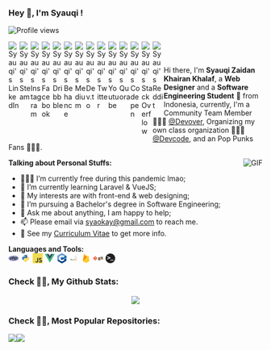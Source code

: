### Hey 👋, I'm Syauqi !

![Profile views](https://gpvc.arturio.dev/syauqi)

<a href="https://www.linkedin.com/in/syaufy/">
  <img align="left" alt="Syauqi's LinkedIn" width="22px" src="https://cdn.jsdelivr.net/npm/simple-icons@v3/icons/linkedin.svg" />
</a>
<a href="https://steamcommunity.com/id/syaufy">
  <img align="left" alt="Syauqi's Steam" width="22px" src="https://cdn.jsdelivr.net/npm/simple-icons@3.1.0/icons/steam.svg" />
</a>
<a href="https://www.instagram.com/syaufy/">
  <img align="left" alt="Syauqi's Instagram" width="22px" src="https://cdn.jsdelivr.net/npm/simple-icons@v3/icons/instagram.svg" />
</a>
<a href="https://www.facebook.com/syaaauqi">
  <img align="left" alt="Syauqi's Facebook" width="22px" src="https://cdn.jsdelivr.net/npm/simple-icons@v3/icons/facebook.svg" />
</a>
<a href="https://dribbble.com/syaufy">
  <img align="left" alt="Syauqi's Dribbble" width="22px" src="https://cdn.jsdelivr.net/npm/simple-icons@v3/icons/dribbble.svg" />
</a>
<a href="https://behance.net/syaufy">
  <img align="left" alt="Syauqi's Behance" width="22px" src="https://cdn.jsdelivr.net/npm/simple-icons@v3/icons/behance.svg" />
</a>
<a href="https://medium.com/@syaufy">
  <img align="left" alt="Syauqi's Medium" width="22px" src="https://cdn.jsdelivr.net/npm/simple-icons@v3/icons/medium.svg" />
</a>
<a href="https://dev.to/syaufy">
  <img align="left" alt="Syauqi's Dev.to" width="22px" src="https://cdn.jsdelivr.net/npm/simple-icons@v3/icons/dev-dot-to.svg" />
</a>
<a href="https://twitter.com/syaaauqi">
  <img align="left" alt="Syauqi's Twitter" width="22px" src="https://cdn.jsdelivr.net/npm/simple-icons@v3/icons/twitter.svg" />
</a>
<a href="https://youtube.com/syaufy">
  <img align="left" alt="Syauqi's Youtube" width="22px" src="https://cdn.jsdelivr.net/npm/simple-icons@v3/icons/youtube.svg" />
</a>
<a href="https://id.quora.com/profile/Syauqi-Zaidan-Khairan-Khalaf">
  <img align="left" alt="Syauqi's Quora" width="22px" src="https://cdn.jsdelivr.net/npm/simple-icons@v3/icons/quora.svg" />
</a>
<a href="https://codepen.io/syaufy">
  <img align="left" alt="Syauqi's Codepen" width="22px" src="https://cdn.jsdelivr.net/npm/simple-icons@v3/icons/codepen.svg" />
</a>
<a href="https://stackoverflow.com/users/11963307/syauqi">
  <img align="left" alt="Syauqi's StackOverflow" width="22px" src="https://cdn.jsdelivr.net/npm/simple-icons@v3/icons/stackoverflow.svg" />
</a>
<a href="https://reddit.com/user/Syaufy">
  <img align="left" alt="Syauqi's Reddit" width="22px" src="https://cdn.jsdelivr.net/npm/simple-icons@v3/icons/reddit.svg" />
</a>


<br />
<br />

Hi there, I'm **Syauqi Zaidan Khairan Khalaf**, a **Web Designer** and a **Software Engineering Student** 🚀 from Indonesia, currently, I'm a Community Team Member 🙍🏽‍♂️ [@Devover](https://github.com/devoverid), Organizing my own class organization 👨🏽‍💻 [@Devcode](https://github.com/devcoderpl), and an Pop Punks Fans 👨🏽‍🎶. 

  <img align="right" alt="GIF" src="https://camo.githubusercontent.com/4a1373646ed18da95a6d86d4131e0f4ead0236fd/68747470733a2f2f6d656469612e67697068792e636f6d2f6d656469612f38333648694a633770677a7938694e58436e2f67697068792e676966" />

**Talking about Personal Stuffs:**

- 👨🏽‍💻 I’m currently free during this pandemic lmao;
- 🌱 I’m currently learning Laravel & VueJS; 
- 🤔 My interests are with front-end & web designing;
- 💼 I’m pursuing a Bachelor's degree in Software Engineering;
- 💬 Ask me about anything, I am happy to help;
- 📫 Please email via syaokay@gmail.com to reach me.
- 📝 See my [Curriculum Vitae](#) to get more info.


**Languages and Tools:**  
<code><img height="20" src="https://raw.githubusercontent.com/github/explore/80688e429a7d4ef2fca1e82350fe8e3517d3494d/topics/php/php.png"></code>
<code><img height="20" src="https://raw.githubusercontent.com/github/explore/80688e429a7d4ef2fca1e82350fe8e3517d3494d/topics/python/python.png"></code>
<code><img height="20" src="https://raw.githubusercontent.com/github/explore/80688e429a7d4ef2fca1e82350fe8e3517d3494d/topics/javascript/javascript.png"></code>
<code><img height="20" src="https://raw.githubusercontent.com/github/explore/80688e429a7d4ef2fca1e82350fe8e3517d3494d/topics/vue/vue.png"></code>
<code><img height="20" src="https://raw.githubusercontent.com/github/explore/80688e429a7d4ef2fca1e82350fe8e3517d3494d/topics/cpp/cpp.png"></code>
<code><img height="20" src="https://raw.githubusercontent.com/github/explore/80688e429a7d4ef2fca1e82350fe8e3517d3494d/topics/mysql/mysql.png"></code>
<code><img height="20" src="https://raw.githubusercontent.com/github/explore/80688e429a7d4ef2fca1e82350fe8e3517d3494d/topics/firebase/firebase.png"></code>
<code><img height="20" src="https://raw.githubusercontent.com/github/explore/80688e429a7d4ef2fca1e82350fe8e3517d3494d/topics/git/git.png"></code>
<code><img height="20" src="https://raw.githubusercontent.com/github/explore/80688e429a7d4ef2fca1e82350fe8e3517d3494d/topics/terminal/terminal.png"></code>

### Check 🤷‍♂️, My Github Stats:
<p align="center">
<img align="center" src="https://github-readme-stats.vercel.app/api?username=syauqi&show_icons=true&hide_border=false" />
</p>

### Check 🐱‍🏍, Most Popular Repositories:

<a href="https://github.com/syauqi/learnify">
  <img align="left" src="https://github-readme-stats.vercel.app/api/pin/?username=syauqi&repo=learnify" />
</a>
<a href="https://github.com/syauqi/gameina">
  <img align="left" src="https://github-readme-stats.vercel.app/api/pin/?username=syauqi&repo=gameina" />
</a>

<br />



